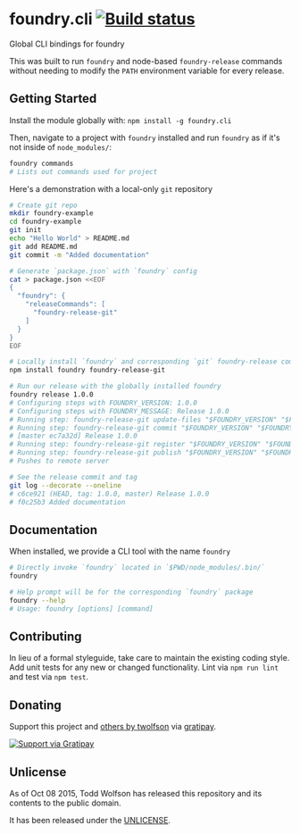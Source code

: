 # foundry.cli [![Build status](https://travis-ci.org/twolfson/foundry.cli.png?branch=master)](https://travis-ci.org/twolfson/foundry.cli)

Global CLI bindings for foundry

This was built to run `foundry` and node-based `foundry-release` commands without needing to modify the `PATH` environment variable for every release.

## Getting Started
Install the module globally with: `npm install -g foundry.cli`

Then, navigate to a project with `foundry` installed and run `foundry` as if it's not inside of `node_modules/`:

```bash
foundry commands
# Lists out commands used for project
```

Here's a demonstration with a local-only `git` repository

```bash
# Create git repo
mkdir foundry-example
cd foundry-example
git init
echo "Hello World" > README.md
git add README.md
git commit -m "Added documentation"

# Generate `package.json` with `foundry` config
cat > package.json <<EOF
{
  "foundry": {
    "releaseCommands": [
      "foundry-release-git"
    ]
  }
}
EOF

# Locally install `foundry` and corresponding `git` foundry-release command
npm install foundry foundry-release-git

# Run our release with the globally installed foundry
foundry release 1.0.0
# Configuring steps with FOUNDRY_VERSION: 1.0.0
# Configuring steps with FOUNDRY_MESSAGE: Release 1.0.0
# Running step: foundry-release-git update-files "$FOUNDRY_VERSION" "$FOUNDRY_MESSAGE"
# Running step: foundry-release-git commit "$FOUNDRY_VERSION" "$FOUNDRY_MESSAGE"
# [master ec7a32d] Release 1.0.0
# Running step: foundry-release-git register "$FOUNDRY_VERSION" "$FOUNDRY_MESSAGE"
# Running step: foundry-release-git publish "$FOUNDRY_VERSION" "$FOUNDRY_MESSAGE"
# Pushes to remote server

# See the release commit and tag
git log --decorate --oneline
# c6ce921 (HEAD, tag: 1.0.0, master) Release 1.0.0
# f0c25b3 Added documentation
```

## Documentation
When installed, we provide a CLI tool with the name `foundry`

```bash
# Directly invoke `foundry` located in `$PWD/node_modules/.bin/`
foundry

# Help prompt will be for the corresponding `foundry` package
foundry --help
# Usage: foundry [options] [command]
```

## Contributing
In lieu of a formal styleguide, take care to maintain the existing coding style. Add unit tests for any new or changed functionality. Lint via `npm run lint` and test via `npm test`.

## Donating
Support this project and [others by twolfson][gratipay] via [gratipay][].

[![Support via Gratipay][gratipay-badge]][gratipay]

[gratipay-badge]: https://cdn.rawgit.com/gratipay/gratipay-badge/2.x.x/dist/gratipay.png
[gratipay]: https://www.gratipay.com/twolfson/

## Unlicense
As of Oct 08 2015, Todd Wolfson has released this repository and its contents to the public domain.

It has been released under the [UNLICENSE][].

[UNLICENSE]: UNLICENSE
